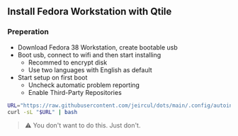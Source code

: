 ## Install Fedora Workstation with Qtile

### Preperation

- Download Fedora 38 Workstation, create bootable usb
- Boot usb, connect to wifi and then start installing
  - Recommed to encrypt disk
  - Use two languages with English as default
- Start setup on first boot
  - Uncheck automatic problem reporting
  - Enable Third-Party Repositories

```bash
URL="https://raw.githubusercontent.com/jeircul/dots/main/.config/autoinstall/setup_fedora38_qtile_from_gnome_ws.sh"
curl -sL "$URL" | bash
```

> :warning:
> You don't want to do this. Just don't.
